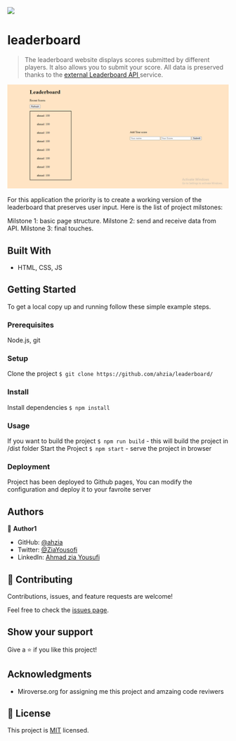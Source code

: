 ![](https://img.shields.io/badge/Microverse-blueviolet)
# leaderboard
> The leaderboard website displays scores submitted by different players. It also allows you to submit your score. All data is preserved thanks to the [external Leaderboard API ](https://www.notion.so/microverse/Leaderboard-API-service-24c0c3c116974ac49488d4eb0267ade3)service.

![screenshot](./app_screenshot.png)

For this application the priority is to create a working version of the leaderboard that preserves user input. 
Here is the list of project milstones:

Milstone 1: basic page structure.
Milstone 2: send and receive data from API.
Milstone 3: final touches.

## Built With

- HTML, CSS, JS

## Getting Started
To get a local copy up and running follow these simple example steps.

### Prerequisites
Node.js, git 
### Setup
Clone the project 
`$ git clone https://github.com/ahzia/leaderboard/`
### Install
Install dependencies `$ npm install`
### Usage
If you want to build the project `$ npm run build` - this will build the project in /dist folder
Start the Project `$ npm start` - serve the project in browser
### Deployment
Project has been deployed to Github pages, You can modify the configuration and deploy it to your favroite server


## Authors

👤 **Author1**

- GitHub: [@ahzia](https://github.com/ahzia)
- Twitter: [@ZiaYousofi](https://twitter.com/ZiaYousofi)
- LinkedIn: [Ahmad zia Yousufi](https://https://www.linkedin.com/in/ah-ziayosfi)

## 🤝 Contributing

Contributions, issues, and feature requests are welcome!

Feel free to check the [issues page](../../issues/).

## Show your support

Give a ⭐️ if you like this project!

## Acknowledgments

- Miroverse.org for assigning me this project and amzaing code reviwers 

## 📝 License

This project is [MIT](./MIT.md) licensed.
